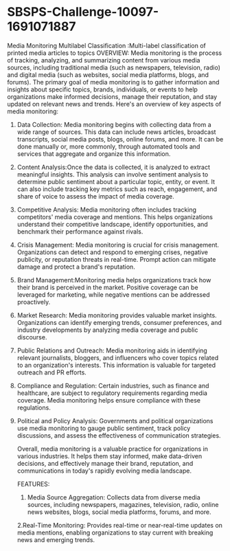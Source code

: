 # SBSPS-Challenge-10097-1691071887
Media Monitoring Multilabel Classification :Multi-label classification of printed media articles to topics
OVERVIEW:
    Media monitoring is the process of tracking, analyzing, and summarizing content from various media sources, including traditional media (such as newspapers, television, radio) and digital media (such as websites, social media platforms, blogs, and forums). The primary goal of media monitoring is to gather information and insights about specific topics, brands, individuals, or events to help organizations make informed decisions, manage their reputation, and stay updated on relevant news and trends. Here's an overview of key aspects of media monitoring:

1. Data Collection: Media monitoring begins with collecting data from a wide range of sources. This data can include news articles, broadcast transcripts, social media posts, blogs, online forums, and more. It can be done manually or, more commonly, through automated tools and services that aggregate and organize this information.

2. Content Analysis:Once the data is collected, it is analyzed to extract meaningful insights. This analysis can involve sentiment analysis to determine public sentiment about a particular topic, entity, or event. It can also include tracking key metrics such as reach, engagement, and share of voice to assess the impact of media coverage.

3. Competitive Analysis: Media monitoring often includes tracking competitors' media coverage and mentions. This helps organizations understand their competitive landscape, identify opportunities, and benchmark their performance against rivals.

4. Crisis Management: Media monitoring is crucial for crisis management. Organizations can detect and respond to emerging crises, negative publicity, or reputation threats in real-time. Prompt action can mitigate damage and protect a brand's reputation.

5. Brand Management:Monitoring media helps organizations track how their brand is perceived in the market. Positive coverage can be leveraged for marketing, while negative mentions can be addressed proactively.

6. Market Research: Media monitoring provides valuable market insights. Organizations can identify emerging trends, consumer preferences, and industry developments by analyzing media coverage and public discourse.

7. Public Relations and Outreach: Media monitoring aids in identifying relevant journalists, bloggers, and influencers who cover topics related to an organization's interests. This information is valuable for targeted outreach and PR efforts.

8. Compliance and Regulation: Certain industries, such as finance and healthcare, are subject to regulatory requirements regarding media coverage. Media monitoring helps ensure compliance with these regulations.

9. Political and Policy Analysis: Governments and political organizations use media monitoring to gauge public sentiment, track policy discussions, and assess the effectiveness of communication strategies.

   Overall, media monitoring is a valuable practice for organizations in various industries. It helps them stay informed, make data-driven decisions, and effectively manage their brand, reputation, and communications in today's rapidly evolving media landscape.


   FEATURES:
   
      1. Media Source Aggregation: Collects data from diverse media sources, including newspapers, magazines, television, radio, online news websites, blogs, social media platforms, forums, and more.

   2.Real-Time Monitoring: Provides real-time or near-real-time updates on media mentions, enabling organizations to stay current with breaking news and emerging trends.

       
